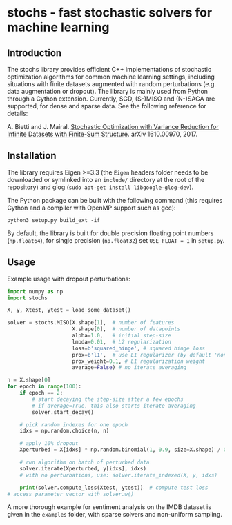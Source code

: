 # stochs - fast stochastic solvers for machine learning

## Introduction
The stochs library provides efficient C++ implementations of stochastic optimization algorithms for common machine learning settings,
including situations with finite datasets augmented with random perturbations (e.g. data augmentation or dropout).
The library is mainly used from Python through a Cython extension.
Currently, SGD, (S-)MISO and (N-)SAGA are supported, for dense and sparse data. See the following reference for details:

A. Bietti and J. Mairal. [Stochastic Optimization with Variance Reduction for Infinite Datasets with Finite-Sum Structure](https://arxiv.org/abs/1610.00970). arXiv 1610.00970, 2017.

## Installation
The library requires Eigen >=3.3 (the `Eigen` headers folder needs to be downloaded or symlinked into an `include/` directory at the root of the repository)
and glog (`sudo apt-get install libgoogle-glog-dev`).

The Python package can be built with the following command (this requires Cython and a compiler with OpenMP support such as gcc):
```
python3 setup.py build_ext -if
```
By default, the library is built for double precision floating point numbers (`np.float64`), for single precision (`np.float32`) set `USE_FLOAT = 1` in `setup.py`.

## Usage
Example usage with dropout perturbations:
```py
import numpy as np
import stochs

X, y, Xtest, ytest = load_some_dataset()

solver = stochs.MISO(X.shape[1],  # number of features
                     X.shape[0],  # number of datapoints
                     alpha=1.0,   # initial step-size
                     lmbda=0.01,  # L2 regularization
                     loss=b'squared_hinge', # squared hinge loss
                     prox=b'l1',  # use L1 regularizer (by default 'none')
                     prox_weight=0.1, # L1 regularization weight
                     average=False) # no iterate averaging

n = X.shape[0]
for epoch in range(100):
    if epoch == 2:
        # start decaying the step-size after a few epochs
        # if average=True, this also starts iterate averaging
        solver.start_decay()

    # pick random indexes for one epoch
    idxs = np.random.choice(n, n)

    # apply 10% dropout
    Xperturbed = X[idxs] * np.random.binomial(1, 0.9, size=X.shape) / 0.9

    # run algorithm on batch of perturbed data
    solver.iterate(Xperturbed, y[idxs], idxs)
    # with no perturbations, use: solver.iterate_indexed(X, y, idxs)

    print(solver.compute_loss(Xtest, ytest))  # compute test loss
# access parameter vector with solver.w()
```

A more thorough example for sentiment analysis on the IMDB dataset is given in the `examples` folder, with sparse solvers and non-uniform sampling.
